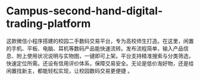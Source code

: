 # Campus-second-hand-digital-trading-platform
这款微信小程序搭建的校园二手数码交易平台，专为高校师生打造。在这里，闲置的手机、平板、电脑、耳机等数码产品能快速流转。发布流程简单，输入产品信息、附上使用状况说明与实物图，一键即可上架。平台支持精准搜索与分类筛选，快速定位所需。还设有信用评价体系，保障交易安全。无论是低价淘好物，还是给闲置找新主，都能轻松实现，让校园数码交易更便捷 。 
